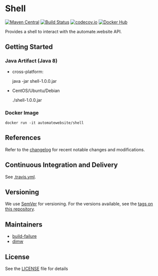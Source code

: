 # Shell

[![Maven Central](https://maven-badges.herokuapp.com/maven-central/website.automate/shell/badge.svg)](https://maven-badges.herokuapp.com/maven-central/website.automate/shell) [![Build Status](https://travis-ci.org/automate-website/shell.svg?branch=master)](https://travis-ci.org/automate-website/shell) [![codecov.io](https://codecov.io/github/automate-website/shell/coverage.svg?branch=master)](https://codecov.io/github/automate-website/shell?branch=master) [![Docker Hub](https://img.shields.io/docker/pulls/automatewebsite/shell.svg)](https://hub.docker.com/r/automatewebsite/shell) 

Provides a shell to interact with the automate.website API.

## Getting Started

### Java Artifact (Java 8)

- cross-platform:

    java -jar shell-1.0.0.jar

- CentOS/Ubuntu/Debian

    ./shell-1.0.0.jar

### Docker Image

    docker run -it automatewebsite/shell

## References
Refer to the [changelog] for recent notable changes and modifications.

## Continuous Integration and Delivery

See [.travis.yml](.travis.yml).

## Versioning

We use [SemVer](http://semver.org/) for versioning. For the versions available, see the [tags on this repository](https://github.com/automate-website/shell/tags).


## Maintainers

- [build-failure](https://github.com/build-failure)
- [dimw](https://github.com/dimw)

## License

See the [LICENSE](LICENSE) file for details

[changelog]: CHANGELOG.md
